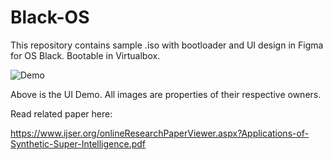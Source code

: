 # Black-OS

This repository contains sample .iso with bootloader and UI design in Figma for OS Black. Bootable in Virtualbox.


![Demo](ScreenRecording2019-07-12at3.gif)

Above is the UI Demo. All images are properties of their respective owners.

Read related paper here: 

https://www.ijser.org/onlineResearchPaperViewer.aspx?Applications-of-Synthetic-Super-Intelligence.pdf
